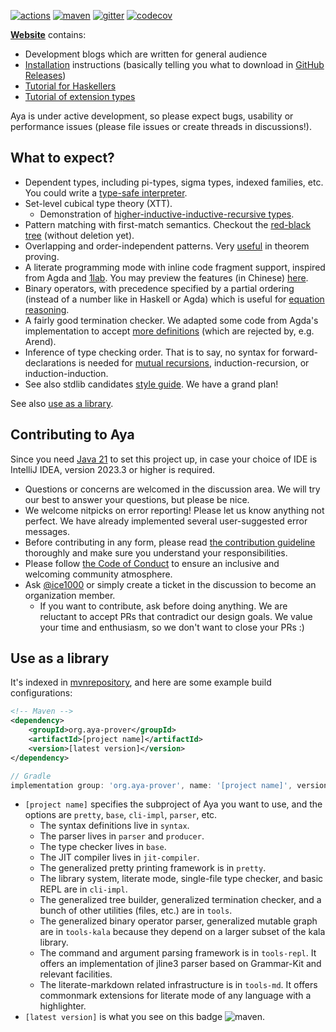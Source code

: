 [![actions]](https://github.com/aya-prover/aya-dev/actions/workflows/gradle-check.yaml)
[![maven]][maven-repo]
[![gitter]](https://gitter.im/aya-prover/community?utm_source=badge&utm_medium=badge&utm_campaign=pr-badge)
[![codecov]](https://codecov.io/gh/aya-prover/aya-dev)

[**Website**](https://www.aya-prover.org) contains:

+ Development blogs which are written for general audience
+ [Installation](https://www.aya-prover.org/guide/install.html)
  instructions (basically telling you what to download in [GitHub Releases])
+ [Tutorial for Haskellers](https://www.aya-prover.org/guide/haskeller-tutorial.html)
+ [Tutorial of extension types](https://www.aya-prover.org/guide/ext-types.html)

Aya is under active development, so please expect bugs, usability or performance issues
(please file issues or create threads in discussions!).

## What to expect?

+ Dependent types, including pi-types, sigma types, indexed families, etc.
  You could write a [type-safe interpreter][gadt].
+ Set-level cubical type theory (XTT).
  + Demonstration of [higher-inductive-inductive-recursive types][hiir].
+ Pattern matching with first-match semantics.
  Checkout the [red-black tree][rbtree] (without deletion yet).
+ Overlapping and order-independent patterns. Very [useful][oop] in theorem proving.
+ A literate programming mode with inline code fragment support, inspired from Agda and [1lab].
  You may preview the features (in Chinese)
  [here](https://blog.imkiva.org/posts/intro-literate-aya.html).
+ Binary operators, with precedence specified by a partial ordering
  (instead of a number like in Haskell or Agda)
  which is useful for [equation reasoning][assoc].
+ A fairly good termination checker.
  We adapted some code from Agda's implementation to accept
  [more definitions][foetus] (which are rejected by, e.g. Arend).
+ Inference of type checking order. That is to say,
  no syntax for forward-declarations is needed for [mutual recursions][mutual],
  induction-recursion, or induction-induction.
+ See also stdlib candidates [style guide][stdlib-style]. We have a grand plan!

See also [use as a library](#use-as-a-library).

[GitHub Releases]: https://github.com/aya-prover/aya-dev/releases/tag/nightly-build
[Java 21]: https://jdk.java.net/21
[1lab]: https://1lab.dev

## Contributing to Aya

Since you need [Java 21] to set this project up, in case your choice
of IDE is IntelliJ IDEA, version 2023.3 or higher is required.

+ Questions or concerns are welcomed in the discussion area.
  We will try our best to answer your questions, but please be nice.
+ We welcome nitpicks on error reporting! Please let us know anything not perfect.
  We have already implemented several user-suggested error messages.
+ Before contributing in any form, please read
  [the contribution guideline](https://github.com/aya-prover/aya-dev/blob/master/.github/CONTRIBUTING.md) thoroughly
  and make sure you understand your responsibilities.
+ Please follow [the Code of Conduct](https://github.com/aya-prover/aya-dev/blob/master/.github/CODE_OF_CONDUCT.md) to
  ensure an inclusive and welcoming community atmosphere.
+ Ask [@ice1000] or simply create a ticket in the discussion to become an organization member.
  + If you want to contribute, ask before doing anything.
    We are reluctant to accept PRs that contradict our design goals.
    We value your time and enthusiasm, so we don't want to close your PRs :)

[@ice1000]: https://github.com/ice1000
[actions]: https://github.com/aya-prover/aya-dev/actions/workflows/gradle-check.yaml/badge.svg
[codecov]: https://img.shields.io/codecov/c/github/aya-prover/aya-dev?logo=codecov&logoColor=white
[gitter]: https://img.shields.io/gitter/room/aya-prover/community?color=cyan&logo=gitter
[maven]: https://img.shields.io/maven-central/v/org.aya-prover/base?logo=gradle
[oop]: ../cli-impl/src/test/resources/shared/src/Arith/Nat/Core.aya
[gadt]: ../base/src/test/resources/success/src/TypeSafeNorm.aya
[regularity]: ../cli-impl/src/test/resources/shared/src/Paths.aya
[funExt]: ../cli-impl/src/test/resources/shared/src/Paths.aya
[rbtree]: ../cli-impl/src/test/resources/shared/src/Data/Tree/RedBlack/Direct.aya
[hiir]: ../cli-impl/src/test/resources/shared/src/TypeTheory/Thorsten.aya
[assoc]: ../base/src/test/resources/success/src/Assoc.aya
[foetus]: ../base/src/test/resources/success/src/FoetusLimitation.aya
[mutual]: ../base/src/test/resources/success/src/Order.aya
[maven-repo]: https://repo1.maven.org/maven2/org/aya-prover
[stdlib-style]: ../cli-impl/src/test/resources/shared

## Use as a library

It's indexed in [mvnrepository](https://mvnrepository.com/artifact/org.aya-prover),
and here are some example build configurations:

```xml
<!-- Maven -->
<dependency>
    <groupId>org.aya-prover</groupId>
    <artifactId>[project name]</artifactId>
    <version>[latest version]</version>
</dependency>
```

```groovy
// Gradle
implementation group: 'org.aya-prover', name: '[project name]', version: '[latest version]'
```

+ `[project name]` specifies the subproject of Aya you want to use,
  and the options are `pretty`, `base`, `cli-impl`, `parser`, etc.
  + The syntax definitions live in `syntax`.
  + The parser lives in `parser` and `producer`.
  + The type checker lives in `base`.
  + The JIT compiler lives in `jit-compiler`.
  + The generalized pretty printing framework is in `pretty`.
  + The library system, literate mode, single-file type checker, and basic REPL are in `cli-impl`.
  + The generalized tree builder, generalized termination checker,
    and a bunch of other utilities (files, etc.) are in `tools`.
  + The generalized binary operator parser, generalized mutable graph are
    in `tools-kala` because they depend on a larger subset of the kala library.
  + The command and argument parsing framework is in `tools-repl`.
    It offers an implementation of jline3 parser based on Grammar-Kit and relevant facilities.
  + The literate-markdown related infrastructure is in `tools-md`.
    It offers commonmark extensions for literate mode of any language with a highlighter.
+ `[latest version]` is what you see on this badge ![maven].
